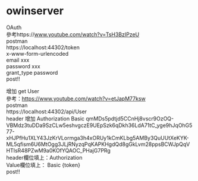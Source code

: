 # owinserver
OAuth  
參考https://www.youtube.com/watch?v=TsH3BzIPzeU  
postman  
https://localhost:44302/token  
x-www-form-urlencoded  
email xxx  
password xxx  
grant_type password  
post!!

增加  get User  
參考：https://www.youtube.com/watch?v=etJapM77ksw  
postman  
https://localhost:44302/api/User  
header 增加
Authorization Basic qmMDs5pdtjd5CCnHj8vscr9OzOQ-VBMdz3tuDDa9SzCLw5eshvgczE9UEpSzk6qDkh36LdA71tC_yge9hJqOhG577-xHJPfHu1XLY43JzKrVLormga3h4xORUy1kCmKLbg5AMBy3QuUUtXeKYK-ML5qfism6U6MtOgg3JLjRNyzqPqKAPKHgdQd8gGkLvm28ppsBCWJpQqVHTIsR48PZwM9a0KOfYQAOC_PHajG7PRg  
header欄位填上：Authorization  
Value欄位填上： Basic {token}  
post!!
